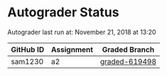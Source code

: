 # Autograder Status
Autograder last run at: November 21, 2018 at 13:20

| GitHub ID | Assignment | Graded Branch |
|-----------|------------|---------------|
| sam1230 | a2 | [graded-619498](https://github.com/Fall2018COMP401-001/a2-sam1230/tree/graded-619498) | 

